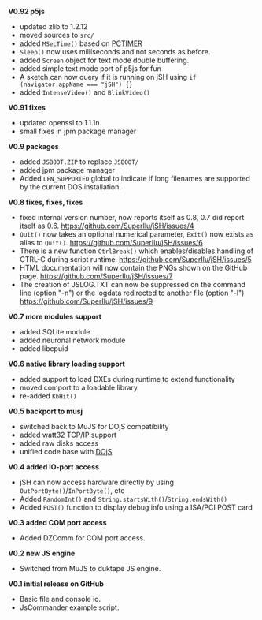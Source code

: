 **V0.92 p5js**
* updated zlib to 1.2.12
* moved sources to `src/`
* added `MSecTime()` based on [PCTIMER](http://technology.chtsai.org/pctimer/)
* `Sleep()` now uses milliseconds and not seconds as before.
* added `Screen` object for text mode double buffering.
* added simple text mode port of p5js for fun
* A sketch can now query if it is running on jSH using `if (navigator.appName === "jSH") {}`
* added `IntenseVideo()` and `BlinkVideo()`

**V0.91 fixes**
* updated openssl to 1.1.1n
* small fixes in jpm package manager

**V0.9 packages**
* added `JSBOOT.ZIP` to replace `JSBOOT/`
* added jpm package manager
* Added `LFN_SUPPORTED` global to indicate if long filenames are supported by the current DOS installation.

**V0.8 fixes, fixes, fixes**
* fixed internal version number, now reports itself as 0.8, 0.7 did report itself as 0.6. https://github.com/SuperIlu/jSH/issues/4
* `Quit()` now takes an optional numerical parameter, `Exit()` now exists as alias to `Quit()`. https://github.com/SuperIlu/jSH/issues/6
* There is a new function `CtrlBreak()` which enables/disables handling of CTRL-C during script runtime. https://github.com/SuperIlu/jSH/issues/5
* HTML documentation will now contain the PNGs shown on the GitHub page. https://github.com/SuperIlu/jSH/issues/7
* The creation of JSLOG.TXT can now be suppressed on the command line (option "-n") or the logdata redirected to another file (option "-l"). https://github.com/SuperIlu/jSH/issues/9

**V0.7 more modules support**
* added SQLite module
* added neuronal network module
* added libcpuid

**V0.6 native library loading support**
* added support to load DXEs during runtime to extend functionality
* moved comport to a loadable library
* re-added `KbHit()`

**V0.5 backport to musj**
* switched back to MuJS for DOjS compatibility
* added watt32 TCP/IP support
* added raw disks access
* unified code base with [DOjS](https://github.com/SuperIlu/DOjS)

**V0.4 added IO-port access**
* jSH can now access hardware directly by using `OutPortByte()`/`InPortByte()`, etc
* Added `RandomInt()` and `String.startsWith()`/`String.endsWith()`
* Added `POST()` function to display debug info using a ISA/PCI POST card

**V0.3 added COM port access**
* Added DZComm for COM port access.

**V0.2 new JS engine**
* Switched from MuJS to duktape JS engine.

**V0.1 initial release on GitHub**
* Basic file and console io.
* JsCommander example script.
